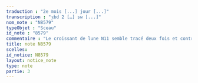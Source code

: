 ```yaml
---
traduction : "2e mois [...] jour [...]"
transcription : "ȝbd 2 […] sw [...]"
nom_note : "N8579"
typeObjet : "Sceau"
id_note : "8579"
commentaire : "Le croissant de lune N11 semble tracé deux fois et contrairement à l'usage, une des deux barres du numéral est beaucoup plus courte que l'autre. En bas à droite, à demi effacé par l'étoffe qui recouvrait le scellé, le signe N5."
title: note N8579
scelles: 
id_notice: N8579
layout: notice_note
type: note
partie: 3
---
```

